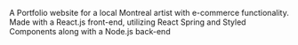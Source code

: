 A Portfolio website for a local Montreal artist with e-commerce functionality.  Made with a React.js front-end, utilizing React Spring and Styled Components along with a Node.js back-end
